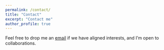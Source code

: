 ```yaml
---
permalink: /contact/
title: "Contact"
excerpt: "Contact me"
author_profile: true
---
```


Feel free to drop me an [email](xc25@fsu.edu) if we have aligned interests, and I’m open to collaborations.
